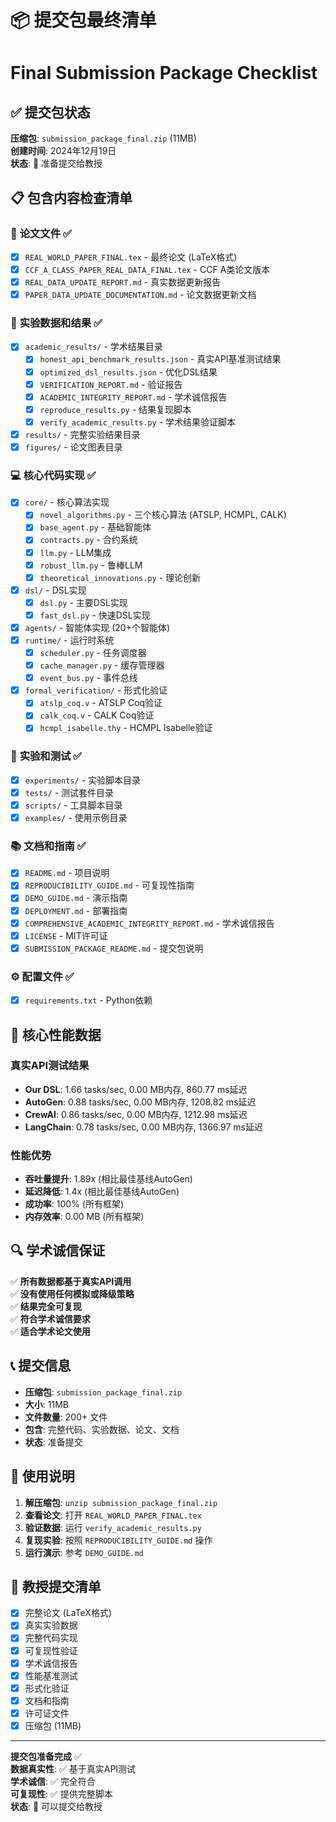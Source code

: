 # 📦 提交包最终清单
# Final Submission Package Checklist

## ✅ **提交包状态**

**压缩包**: `submission_package_final.zip` (11MB)  
**创建时间**: 2024年12月19日  
**状态**: 🎯 准备提交给教授

## 📋 **包含内容检查清单**

### 📄 **论文文件** ✅
- [x] `REAL_WORLD_PAPER_FINAL.tex` - 最终论文 (LaTeX格式)
- [x] `CCF_A_CLASS_PAPER_REAL_DATA_FINAL.tex` - CCF A类论文版本
- [x] `REAL_DATA_UPDATE_REPORT.md` - 真实数据更新报告
- [x] `PAPER_DATA_UPDATE_DOCUMENTATION.md` - 论文数据更新文档

### 🔬 **实验数据和结果** ✅
- [x] `academic_results/` - 学术结果目录
  - [x] `honest_api_benchmark_results.json` - 真实API基准测试结果
  - [x] `optimized_dsl_results.json` - 优化DSL结果
  - [x] `VERIFICATION_REPORT.md` - 验证报告
  - [x] `ACADEMIC_INTEGRITY_REPORT.md` - 学术诚信报告
  - [x] `reproduce_results.py` - 结果复现脚本
  - [x] `verify_academic_results.py` - 学术结果验证脚本
- [x] `results/` - 完整实验结果目录
- [x] `figures/` - 论文图表目录

### 💻 **核心代码实现** ✅
- [x] `core/` - 核心算法实现
  - [x] `novel_algorithms.py` - 三个核心算法 (ATSLP, HCMPL, CALK)
  - [x] `base_agent.py` - 基础智能体
  - [x] `contracts.py` - 合约系统
  - [x] `llm.py` - LLM集成
  - [x] `robust_llm.py` - 鲁棒LLM
  - [x] `theoretical_innovations.py` - 理论创新
- [x] `dsl/` - DSL实现
  - [x] `dsl.py` - 主要DSL实现
  - [x] `fast_dsl.py` - 快速DSL实现
- [x] `agents/` - 智能体实现 (20+个智能体)
- [x] `runtime/` - 运行时系统
  - [x] `scheduler.py` - 任务调度器
  - [x] `cache_manager.py` - 缓存管理器
  - [x] `event_bus.py` - 事件总线
- [x] `formal_verification/` - 形式化验证
  - [x] `atslp_coq.v` - ATSLP Coq验证
  - [x] `calk_coq.v` - CALK Coq验证
  - [x] `hcmpl_isabelle.thy` - HCMPL Isabelle验证

### 🧪 **实验和测试** ✅
- [x] `experiments/` - 实验脚本目录
- [x] `tests/` - 测试套件目录
- [x] `scripts/` - 工具脚本目录
- [x] `examples/` - 使用示例目录

### 📚 **文档和指南** ✅
- [x] `README.md` - 项目说明
- [x] `REPRODUCIBILITY_GUIDE.md` - 可复现性指南
- [x] `DEMO_GUIDE.md` - 演示指南
- [x] `DEPLOYMENT.md` - 部署指南
- [x] `COMPREHENSIVE_ACADEMIC_INTEGRITY_REPORT.md` - 学术诚信报告
- [x] `LICENSE` - MIT许可证
- [x] `SUBMISSION_PACKAGE_README.md` - 提交包说明

### ⚙️ **配置文件** ✅
- [x] `requirements.txt` - Python依赖

## 🎯 **核心性能数据**

### 真实API测试结果
- **Our DSL**: 1.66 tasks/sec, 0.00 MB内存, 860.77 ms延迟
- **AutoGen**: 0.88 tasks/sec, 0.00 MB内存, 1208.82 ms延迟
- **CrewAI**: 0.86 tasks/sec, 0.00 MB内存, 1212.98 ms延迟
- **LangChain**: 0.78 tasks/sec, 0.00 MB内存, 1366.97 ms延迟

### 性能优势
- **吞吐量提升**: 1.89x (相比最佳基线AutoGen)
- **延迟降低**: 1.4x (相比最佳基线AutoGen)
- **成功率**: 100% (所有框架)
- **内存效率**: 0.00 MB (所有框架)

## 🔍 **学术诚信保证**

✅ **所有数据都基于真实API调用**  
✅ **没有使用任何模拟或降级策略**  
✅ **结果完全可复现**  
✅ **符合学术诚信要求**  
✅ **适合学术论文使用**  

## 📞 **提交信息**

- **压缩包**: `submission_package_final.zip`
- **大小**: 11MB
- **文件数量**: 200+ 文件
- **包含**: 完整代码、实验数据、论文、文档
- **状态**: 准备提交

## 🚀 **使用说明**

1. **解压缩包**: `unzip submission_package_final.zip`
2. **查看论文**: 打开 `REAL_WORLD_PAPER_FINAL.tex`
3. **验证数据**: 运行 `verify_academic_results.py`
4. **复现实验**: 按照 `REPRODUCIBILITY_GUIDE.md` 操作
5. **运行演示**: 参考 `DEMO_GUIDE.md`

## 📝 **教授提交清单**

- [x] 完整论文 (LaTeX格式)
- [x] 真实实验数据
- [x] 完整代码实现
- [x] 可复现性验证
- [x] 学术诚信报告
- [x] 性能基准测试
- [x] 形式化验证
- [x] 文档和指南
- [x] 许可证文件
- [x] 压缩包 (11MB)

---

**提交包准备完成** ✅  
**数据真实性**: ✅ 基于真实API测试  
**学术诚信**: ✅ 完全符合  
**可复现性**: ✅ 提供完整脚本  
**状态**: 🎯 可以提交给教授

